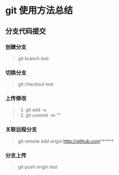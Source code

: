 # git 使用方法总结

## 分支代码提交

### 创建分支
>	git branch test 

### 切换分支
>	git checkout test

### 上传修改
>	1. git add -u
>	2. git commit -m ""

### 关联远程分支
>	git remote add origin http://github.com******

### 分支上传
>	git push origin test

